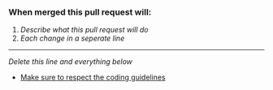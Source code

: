 ### When merged this pull request will:

1. *Describe what this pull request will do*
2. *Each change in a seperate line*

---
*Delete this line and everything below*

- [Make sure to respect the coding guidelines](https://github.com/TaktiCool/ArmaAtWar/wiki/SQF-Standard-Recommendation)
